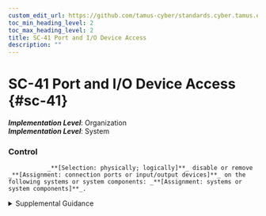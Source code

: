 ```yaml
---
custom_edit_url: https://github.com/tamus-cyber/standards.cyber.tamus.edu/tree/main/static/content/tamus.edu/TAMUS_profile.xml
toc_min_heading_level: 2
toc_max_heading_level: 2
title: SC-41 Port and I/O Device Access
description: ""
---
```


# SC-41 Port and I/O Device Access {#sc-41}

_**Implementation Level**_: Organization\
_**Implementation Level**_: System

### Control


               _**[Selection: physically; logically]**_ disable or remove _**[Assignment: connection ports or input/output devices]**_ on the following systems or system components: _**[Assignment: systems or system components]**_.

<details>
  <summary>Supplemental Guidance</summary>


               _**[Selection: physically; logically]**_ disable or remove _**[Assignment: connection ports or input/output devices]**_ on the following systems or system components: _**[Assignment: systems or system components]**_.

</details>

